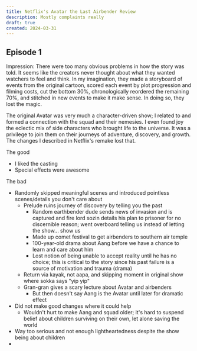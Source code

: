 ```yaml
---
title: Netflix's Avatar the Last Airbender Review
description: Mostly complaints really
draft: true
created: 2024-03-31
---
```


## Episode 1

Impression: There were too many obvious problems in how the story was told. It
seems like the creators never thought about what they wanted watchers to feel
and think. In my imagination, they made a storyboard of events from the original
cartoon, scored each event by plot progression and filming costs, cut the bottom
30%, chronologically reordered the remaining 70%, and stitched in new events to
make it make sense. In doing so, they lost the magic.

The original Avatar was very much a character-driven show; I related to and
formed a connection with the squad and their nemesies. I even found joy the
eclectic mix of side characters who brought life to the universe. It was a
privilege to join them on their journeys of adventure, discovery, and growth.
The changes I described in Netflix's remake lost that.

The good

- I liked the casting
- Special effects were awesome

The bad

- Randomly skipped meaningful scenes and introduced pointless scenes/details you
  don't care about
  - Prelude ruins journey of discovery by telling you the past
    - Random earthbender dude sends news of invasion and is captured and fire
      lord sozin details his plan to prisoner for no discernible reason; went
      overboard telling us instead of letting the show... show us
    - Made up comet festival to get airbenders to southern air temple
    - 100-year-old drama about Aang before we have a chance to learn and care
      about him
    - Lost notion of being unable to accept reality until he has no choice; this
      is critical to the story since his past failure is a source of motivation
      and trauma (drama)
  - Return via kayak, not aapa, and skipping moment in original show where sokka
    says "yip yip"
  - Gran-gran gives a scary lecture about Avatar and airbenders
    - But then doesn't say Aang is the Avatar until later for dramatic effect
- Did not make good changes where it could help
  - Wouldn't hurt to make Aang and squad older; it's hard to suspend belief
    about children surviving on their own, let alone saving the world
- Way too serious and not enough lightheartedness despite the show being about
  children
-
